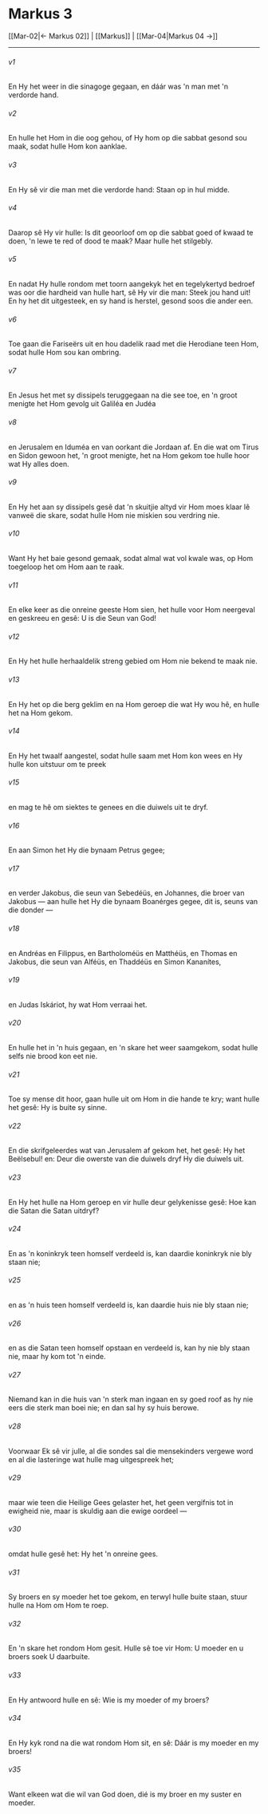 # Markus 3

[[Mar-02|← Markus 02]] | [[Markus]] | [[Mar-04|Markus 04 →]]
***

###### v1
En Hy het weer in die sinagoge gegaan, en dáár was 'n man met 'n verdorde hand. 
###### v2
En hulle het Hom in die oog gehou, of Hy hom op die sabbat gesond sou maak, sodat hulle Hom kon aanklae. 
###### v3
En Hy sê vir die man met die verdorde hand: Staan op in hul midde. 
###### v4
Daarop sê Hy vir hulle: Is dit geoorloof om op die sabbat goed of kwaad te doen, 'n lewe te red of dood te maak? Maar hulle het stilgebly. 
###### v5
En nadat Hy hulle rondom met toorn aangekyk het en tegelykertyd bedroef was oor die hardheid van hulle hart, sê Hy vir die man: Steek jou hand uit! En hy het dit uitgesteek, en sy hand is herstel, gesond soos die ander een. 
###### v6
Toe gaan die Fariseërs uit en hou dadelik raad met die Herodiane teen Hom, sodat hulle Hom sou kan ombring. 
###### v7
En Jesus het met sy dissipels teruggegaan na die see toe, en 'n groot menigte het Hom gevolg uit Galiléa en Judéa 
###### v8
en Jerusalem en Iduméa en van oorkant die Jordaan af. En die wat om Tirus en Sidon gewoon het, 'n groot menigte, het na Hom gekom toe hulle hoor wat Hy alles doen. 
###### v9
En Hy het aan sy dissipels gesê dat 'n skuitjie altyd vir Hom moes klaar lê vanweë die skare, sodat hulle Hom nie miskien sou verdring nie. 
###### v10
Want Hy het baie gesond gemaak, sodat almal wat vol kwale was, op Hom toegeloop het om Hom aan te raak. 
###### v11
En elke keer as die onreine geeste Hom sien, het hulle voor Hom neergeval en geskreeu en gesê: U is die Seun van God! 
###### v12
En Hy het hulle herhaaldelik streng gebied om Hom nie bekend te maak nie. 
###### v13
En Hy het op die berg geklim en na Hom geroep die wat Hy wou hê, en hulle het na Hom gekom. 
###### v14
En Hy het twaalf aangestel, sodat hulle saam met Hom kon wees en Hy hulle kon uitstuur om te preek 
###### v15
en mag te hê om siektes te genees en die duiwels uit te dryf. 
###### v16
En aan Simon het Hy die bynaam Petrus gegee; 
###### v17
en verder Jakobus, die seun van Sebedéüs, en Johannes, die broer van Jakobus — aan hulle het Hy die bynaam Boanérges gegee, dit is, seuns van die donder — 
###### v18
en Andréas en Filippus, en Bartholoméüs en Matthéüs, en Thomas en Jakobus, die seun van Alféüs, en Thaddéüs en Simon Kananítes, 
###### v19
en Judas Iskáriot, hy wat Hom verraai het. 
###### v20
En hulle het in 'n huis gegaan, en 'n skare het weer saamgekom, sodat hulle selfs nie brood kon eet nie. 
###### v21
Toe sy mense dit hoor, gaan hulle uit om Hom in die hande te kry; want hulle het gesê: Hy is buite sy sinne. 
###### v22
En die skrifgeleerdes wat van Jerusalem af gekom het, het gesê: Hy het Beëlsebul! en: Deur die owerste van die duiwels dryf Hy die duiwels uit. 
###### v23
En Hy het hulle na Hom geroep en vir hulle deur gelykenisse gesê: Hoe kan die Satan die Satan uitdryf? 
###### v24
En as 'n koninkryk teen homself verdeeld is, kan daardie koninkryk nie bly staan nie; 
###### v25
en as 'n huis teen homself verdeeld is, kan daardie huis nie bly staan nie; 
###### v26
en as die Satan teen homself opstaan en verdeeld is, kan hy nie bly staan nie, maar hy kom tot 'n einde. 
###### v27
Niemand kan in die huis van 'n sterk man ingaan en sy goed roof as hy nie eers die sterk man boei nie; en dan sal hy sy huis berowe. 
###### v28
Voorwaar Ek sê vir julle, al die sondes sal die mensekinders vergewe word en al die lasteringe wat hulle mag uitgespreek het; 
###### v29
maar wie teen die Heilige Gees gelaster het, het geen vergifnis tot in ewigheid nie, maar is skuldig aan die ewige oordeel — 
###### v30
omdat hulle gesê het: Hy het 'n onreine gees. 
###### v31
Sy broers en sy moeder het toe gekom, en terwyl hulle buite staan, stuur hulle na Hom om Hom te roep. 
###### v32
En 'n skare het rondom Hom gesit. Hulle sê toe vir Hom: U moeder en u broers soek U daarbuite. 
###### v33
En Hy antwoord hulle en sê: Wie is my moeder of my broers? 
###### v34
En Hy kyk rond na die wat rondom Hom sit, en sê: Dáár is my moeder en my broers! 
###### v35
Want elkeen wat die wil van God doen, dié is my broer en my suster en moeder. 
